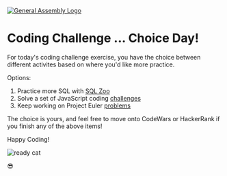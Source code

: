 [![General Assembly Logo](https://camo.githubusercontent.com/1a91b05b8f4d44b5bbfb83abac2b0996d8e26c92/687474703a2f2f692e696d6775722e636f6d2f6b6538555354712e706e67)](https://generalassemb.ly)

# Coding Challenge ... Choice Day! 

For today's coding challenge exercise, you have the choice between different activites based on where you'd like more practice. 

Options: 

1. Practice more SQL with [SQL Zoo](https://sqlzoo.net/)
1. Solve a set of JavaScript coding [challenges](https://git.generalassemb.ly/seir-323/cc_roman_sort)
1. Keep working on Project Euler [problems](https://projecteuler.net/)

The choice is yours, and feel free to move onto CodeWars or HackerRank if you finish any of the above items!

Happy Coding!

![ready cat](https://media.giphy.com/media/CjmvTCZf2U3p09Cn0h/giphy-downsized.gif)

😎
